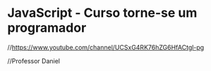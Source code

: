 # JavaScript - Curso torne-se um programador

//https://www.youtube.com/channel/UCSxG4RK76hZG6HfACtgl-pg

//Professor Daniel
